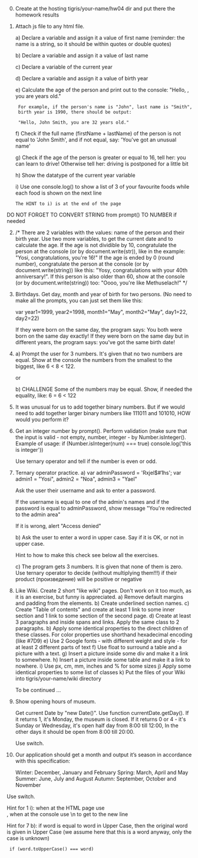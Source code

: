 0. Create at the hosting tigris/your-name/hw04 dir
   and put there the homework results

1. Attach js file to any html file.

    a) Declare a variable and assign it a value of first name
       (reminder: the name is a string, so it should be within quotes or double quotes)

    b) Declare a variable and assign it a value of last name

    c) Declare a variable of the current year

    d) Declare a variable and assign it a value of birth year

    e) Calculate the age of the person and print out to
       the console: "Hello, <firstName> <lastName>, you are <age> years old."

        For example, if the person's name is "John", last name is "Smith",
        birth year is 1990, there should be output:

        "Hello, John Smith, you are 32 years old."

    f) Check if the full name (firstName + lastName) of the person
       is not equal to 'John Smith', and if not equal, say:
       'You've got an unusual name'

    g) Check if the age of the person is greater or equal to 16,
       tell her: you can learn to drive!
       Otherwise tell her: driving is postponed for a little bit

    h) Show the datatype of the current year variable

    i) Use one console.log() to show a list of 3 of your favourite foods
       while each food is shown on the next line

       The HINT to i) is at the end of the page

DO NOT FORGET TO CONVERT STRING from prompt()
TO NUMBER if needed


2. /* There are 2 variables with the values: name of the person
         and their birth year.
      Use two more variables, to get the current date and
             to calculate the age.
      If the age is not dividible by 10, congratulate
           the person at the console
      (or by document.write(str)), like in the example:
             "Yosi, congratulations, you're 16!"
      If the age is ended by 0 (round number),
      congratulate the person  at the console
      (or by document.write(string)) like this:
      "Yosy, congratulations with your 40th anniversary!".
      If this person is also older than 60, show at the console
      (or by document.write(string)) too: "Оооо, you're like Methuselach!" */

3. Birthdays. Get day, month and year of birth for two persons.
   (No need to make all the prompts,
    you can just set them like this:

    var year1=1999, year2=1998, month1="May", month2="May",
        day1=22, day2=22)

   If they were born on the same day, the program says:
   You both were born on the same day exactly!
   If they were born on the same day but in different years,
   the program says: you've got the same birth date!

4. a) Prompt the user for 3 numbers.
      It's given that no two numbers are equal.
      Show at the console the numbers from the smallest to the biggest,
      like 6 < 8 < 122.

      or

   b) CHALLENGE
      Some of the numbers may be equal. Show, if needed the equality, like:
      6 = 6 < 122

5. It was unusual for us to add together binary numbers.
   But if we would need to add together larger binary numbers like
   111011 and 101010, HOW would you perform it?

6. Get an integer number by prompt(). Perform validation
  (make sure that the input is valid - not empty, number,
  integer - by Number.isInteger().
  Example of usage:
        if (Number.isInteger(num) === true)
               console.log('this is integer'))

   Use ternary operator and tell if the number is even or odd.

7. Ternary operator practice.
   a) var adminPassword = 'Rxjel$#1hs';
      var admin1 = "Yosi", admin2 = "Noa", admin3 = "Yael"

      Ask the user their username and
      ask to enter a password.

      If the username is equal to one of the admin's names
      and if the password is equal to adminPassword,
      show message "You're redirected to the admin area"

      If it is wrong, alert "Access denied"

   b) Ask the user to enter a word in upper case.
      Say if it is OK, or not in upper case.

      Hint to how to make this check see below all the exercises.

   c) The program gets 3 numbers. It is given that none of them
      is zero. Use ternary operator to decide
      (without multiplying them!!!) if their product (произведение)
      will be positive or negative

8. Like Wiki. Create 2 short "like wiki"
   pages. Don't work on it too much, as
   it is an exercise, but funny is appreciated.
   a) Remove default margins and padding from the elements.
   b) Create underlined section names.
   c) Create "Table of contents" and create at least 1 link
      to some inner section and 1 link
      to some section of the second page.
   d) Create at least 3 paragraphs and inside spans and links.
      Apply the same class to 2 paragraphs.
   b) Apply some identical properties to the direct children
      of these classes. For color properties use
      shorthand hexadecimal encoding (like #7D9)
   e) Use 2 Google fonts - with different weight and style -
      for at least 2 different parts of text
   f) Use float to surround a table and a picture with a text.
   g) Insert a picture inside some div and make it a link to somewhere.
   h) Insert a picture inside some table and make it a link to nowhere.
   i) Use px, cm, mm, inches and % for some sizes
   j) Apply some identical properties to some list of classes
   k) Put the files of your Wiki into tigris/your-name/wiki directory


      To be continued ...

9. Show opening hours of museum.

   Get current Date by "new Date()".
   Use function currentDate.getDay().
   If it returns 1, it's Monday, the museum is closed.
   If it returns 0 or 4 - it's Sunday or Wednesday,
   it's open half day from 8:00 till 12:00,
   In the other days it should be open from 8:00 till 20:00.

   Use switch.

10. Our application should get a month and output it’s season
   in accordance with this specification:

      Winter: December, January and February
      Spring: March, April and May
      Summer: June, July and August
      Autumn: September, October and November

   Use switch.

Hint for 1 i): when at the HTML page use <br>,
               when at the console use \n
               to get to the new line

Hint for 7 b): if word is equal to word in Upper Case, then the
               original word is given in Upper Case
     (we assume here that this is a word anyway, only the case is unknown)

     if (word.toUpperCase() === word)
